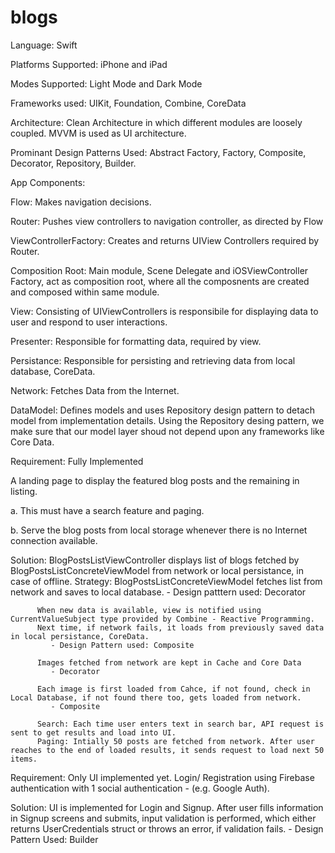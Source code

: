 # blogs

Language: Swift

Platforms Supported: iPhone and iPad

Modes Supported: Light Mode and Dark Mode

Frameworks used: UIKit, Foundation, Combine, CoreData

Architecture: Clean Architecture in which different modules are loosely coupled. MVVM is used as UI architecture.

Prominant Design Patterns Used: Abstract Factory, Factory, Composite, Decorator, Repository, Builder. 

App Components:

Flow: Makes navigation decisions. 

Router: Pushes view controllers to navigation controller, as directed by Flow

ViewControllerFactory: Creates and returns UIView Controllers required by Router.

Composition Root: Main module, Scene Delegate and iOSViewController Factory, act as composition root, where all the composnents are created and composed
                  within same module.
                  
View: Consisting of UIViewControllers is responsibile for displaying data to user and respond to user interactions.

Presenter: Responsible for formatting data, required by view.

Persistance: Responsible for persisting and retrieving data from local database, CoreData. 

Network: Fetches Data from the Internet. 

DataModel: Defines models and uses Repository design pattern to detach model from implementation details. Using the Repository desing pattern, we make sure
that our model layer shoud not depend upon any frameworks like Core Data. 


Requirement: Fully Implemented

A landing page to display the featured blog posts and the remaining in listing.

a. This must have a search feature and paging.

b. Serve the blog posts from local storage whenever there is no Internet
connection available.

Solution:
BlogPostsListViewController displays list of blogs fetched by BlogPostsListConcreteViewModel from network or local persistance, in case of offline. 
Strategy: BlogPostsListConcreteViewModel fetches list from network and saves to local database. 
             - Design patttern used: Decorator
             
          When new data is available, view is notified using CurrentValueSubject type provided by Combine - Reactive Programming.
          Next time, if network fails, it loads from previously saved data in local persistance, CoreData. 
             - Design Pattern used: Composite
             
          Images fetched from network are kept in Cache and Core Data
             - Decorator 
             
          Each image is first loaded from Cahce, if not found, check in Local Database, if not found there too, gets loaded from network.
             - Composite
             
          Search: Each time user enters text in search bar, API request is sent to get results and load into UI. 
          Paging: Intially 50 posts are fetched from network. After user reaches to the end of loaded results, it sends request to load next 50 items.

Requirement: Only UI implemented yet.
Login/ Registration using Firebase authentication with 1 social authentication - (e.g. Google Auth).

Solution:
UI is implemented for Login and Signup. After user fills information in Signup screens and submits, input validation is performed, which either returns 
UserCredentials struct or throws an error, if validation fails. 
        - Design Pattern Used: Builder
        
        

    
          
